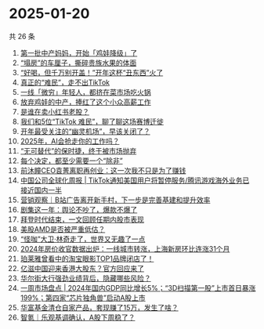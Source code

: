 # 2025-01-20

共 26 条

<!-- BEGIN 36KR -->
<!-- 最后更新时间 2025-01-20 01:06:42 +0800 -->
1. [第一批中产妈妈，开始「鸡娃降级」了](https://36kr.com/p/3127547934644230)
1. [“塌房”的车厘子，撕碎贵族水果的体面](https://36kr.com/p/3129303958263813)
1. [“好喝，但千万别开盖！”开年这杯“丑东西”火了](https://36kr.com/p/3127571677026310)
1. [真正的“难民”，走不出TikTok](https://36kr.com/p/3128108966739714)
1. [一线「微穷」年轻人，都挤在菜市场吃火锅](https://36kr.com/p/3129018546379013)
1. [放弃鸡娃的中产，捧红了这个小众高薪工作](https://36kr.com/p/3129154222545161)
1. [是谁在卖小红书老股？](https://36kr.com/p/3129328289650946)
1. [我们和5位“TikTok 难民”，聊了聊这场赛博迁徙](https://36kr.com/p/3127841223317507)
1. [开年最受关注的“幽灵机场”，早该关闭了？](https://36kr.com/p/3127989428951043)
1. [2025年，AI会抢走你的工作吗？](https://36kr.com/p/3108595036966659)
1. [“无可替代”的保时捷，终于被市场抛弃](https://36kr.com/p/3122442985672966)
1. [每个决定，都至少需要一个“除非”](https://36kr.com/p/3129154557008129)
1. [前沐瞳CEO袁菁离职再创业：这一次我不只是为了赚钱](https://36kr.com/p/3128327769200902)
1. [中国公司全球化周报 | TikTok通知美国用户将暂停服务/腾讯游戏海外业务已接近国内一半](https://36kr.com/p/3127974396041220)
1. [营销观察｜B站广告离开新手村，下一步是完善基建和提升效率](https://36kr.com/p/3128076372285701)
1. [剧集这一年：舆论不吵了，爆款不爆了](https://36kr.com/p/3128116821792770)
1. [拜登时代结束，一文回顾任期内股市表现](https://36kr.com/p/3128257811339269)
1. [美股AMD是否被严重低估？](https://36kr.com/p/3127731030654469)
1. [“怪咖”大卫·林奇走了，世界又无趣了一点](https://36kr.com/p/3127548385171463)
1. [2024年房价收官数据出炉：一线城市转涨，上海新房环比连涨31个月](https://36kr.com/p/3128036693973251)
1. [珀莱雅曾看中的淘宝眼影TOP1品牌闭店了！](https://36kr.com/p/3128263948883968)
1. [亿滋中国迎来香港大股东？官方回应来了](https://36kr.com/p/3126873169942787)
1. [华尔街大行强劲业绩背后，隐藏哪些风险？](https://36kr.com/p/3126844951402499)
1. [一周市场盘点 | 2024年国内GDP同比增长5%；“3D扫描第一股”上市首日暴涨199%；第四家“芯片独角兽”启动A股上市](https://36kr.com/p/3127856943798275)
1. [华富基金清仓自家产品，套现赚了15万，发生了啥？](https://36kr.com/p/3128026820630528)
1. [智氪｜乐观基调确认，A股下周稳了？](https://36kr.com/p/3129682985195777)
<!-- END 36KR -->